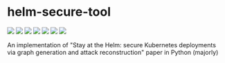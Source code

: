 # helm-secure-tool


![](https://img.shields.io/github/stars/pandao/editor.md.svg) ![](https://img.shields.io/github/forks/pandao/editor.md.svg) ![](https://img.shields.io/github/tag/pandao/editor.md.svg) ![](https://img.shields.io/github/release/pandao/editor.md.svg) ![](https://img.shields.io/github/issues/pandao/editor.md.svg) ![](https://img.shields.io/bower/v/editor.md.svg) ![](https://img.shields.io/github/downloads/f-m-d/helm-secure-tool/total?style=plastic)

An implementation of "Stay at the Helm: secure Kubernetes deployments via graph generation and attack reconstruction" paper in Python (majorly)